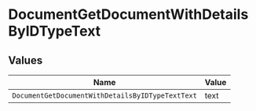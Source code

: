 # DocumentGetDocumentWithDetailsByIDTypeText


## Values

| Name                                             | Value                                            |
| ------------------------------------------------ | ------------------------------------------------ |
| `DocumentGetDocumentWithDetailsByIDTypeTextText` | text                                             |